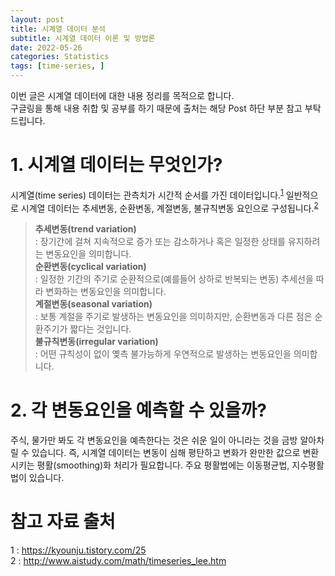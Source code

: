 ```yaml
---
layout: post
title: 시계열 데이터 분석
subtitle: 시계열 데이터 이론 및 방법론
date: 2022-05-26
categories: Statistics
tags: [time-series, ]
---
```



이번 글은 시계열 데이터에 대한 내용 정리를 목적으로 합니다.  
구글링을 통해 내용 취합 및 공부를 하기 때문에 출처는 해당 Post 하단 부분 참고 부탁드립니다. 


# 1. 시계열 데이터는 무엇인가?

시계열(time series) 데이터는 관측치가 시간적 순서를 가진 데이터입니다.<sup>[1](#references)</sup> 일반적으로 시계열 데이터는 추세변동, 순환변동, 계절변동, 불규칙변동 요인으로 구성됩니다.<sup>[2](#references)</sup>  

> **추세변동(trend variation)**  
> : 장기간에 걸쳐 지속적으로 증가 또는 감소하거나 혹은 일정한 상태를 유지하려는 변동요인을 의미합니다.  
> **순환변동(cyclical variation)**  
> : 일정한 기간의 주기로 순환적으로(예를들어 상하로 반복되는 변동) 추세선을 따라 변화하는 변동요인을 의미합니다.  
> **계절변동(seasonal variation)**  
> : 보통 계절을 주기로 발생하는 변동요인을 의미하지만, 순환변동과 다른 점은 순환주기가 짧다는 것입니다.  
> **불규칙변동(irregular variation)**  
> : 어떤 규칙성이 없이 옟측 불가능하게 우연적으로 발생하는 변동요인을 의미합니다.  


# 2. 각 변동요인을 예측할 수 있을까?

주식, 물가만 봐도 각 변동요인을 예측한다는 것은 쉬운 일이 아니라는 것을 금방 알아차릴 수 있습니다. 즉, 시계열 데이터는 변동이 심해 평탄하고 변화가 완만한 값으로 변환시키는 평활(smoothing)화 처리가 필요합니다. 주요 평활법에는 이동평균법, 지수평활법이 있습니다. 

# 참고 자료 출처

<a name="references">1</a> : https://kyounju.tistory.com/25  
<a name="references">2</a> : http://www.aistudy.com/math/timeseries_lee.htm